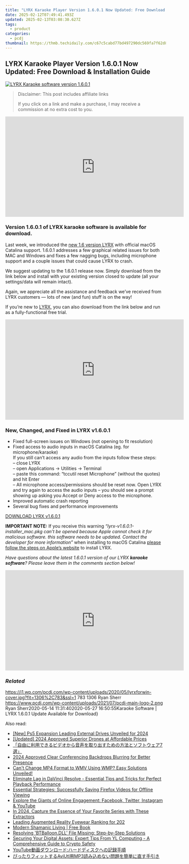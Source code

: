 ```yaml
---
title: "LYRX Karaoke Player Version 1.6.0.1 Now Updated: Free Download & Installation Guide"
date: 2025-02-12T07:49:41.493Z
updated: 2025-02-13T03:08:30.627Z
tags:
  - product
categories:
  - pcdj
thumbnail: https://thmb.techidaily.com/c67c5cabd77bd497290dc569fa7f62d814f0daa9ae95d19e4c91539b2a1b2dd0.jpg
---
```


## LYRX Karaoke Player Version 1.6.0.1 Now Updated: Free Download & Installation Guide

[![LYRX Karaoke software version 1.6.0.1](https://i1.wp.com/pcdj.com/wp-content/uploads/2020/05/lyrxforwin-cover.jpg?resize=845%2C321&ssl=1)](https://i1.wp.com/pcdj.com/wp-content/uploads/2020/05/lyrxforwin-cover.jpg?fit=1030%2C618&ssl=1 "LYRX Karaoke software version 1.6.0.1")

>  Disclaimer: This post includes affiliate links
>
>  If you click on a link and make a purchase, I may receive a commission at no extra cost to you.
>

<!-- affiliate ads begin -->
<iframe width="560" height="315" src="https://www.youtube.com/embed/RAnyQ0uj9Yg?si=Es4_ulcdM_-LuDcq" title="YouTube video player" frameborder="0" allow="accelerometer; autoplay; clipboard-write; encrypted-media; gyroscope; picture-in-picture; web-share" referrerpolicy="strict-origin-when-cross-origin" allowfullscreen></iframe>
<!-- affiliate ads end -->

### Version 1.6.0.1 of LYRX karaoke software is available for download.

Last week, we introduced the [new 1.6 version LYRX](https://tools.techidaily.com/pcdj/products/) with official macOS Catalina support. 1.6.0.1 addresses a few graphical related issues for both MAC and Windows and fixes a few nagging bugs, including microphone support and a couple issues that could cause LYRX to crash.

We suggest updating to the 1.6.0.1 release now. Simply download from the link below and install with your existing version closed to update (all your settings/data will remain intact).

Again, we appreciate all the assistance and feedback we’ve received from LYRX customers — lots of new (and fun) stuff is on the way!

If you’re new to [LYRX](http://www.lyrxkaraoke.com), you can also download from the link below and run as a fully-functional free trial.

<!-- affiliate ads begin -->
<iframe width="560" height="315" src="https://www.youtube.com/embed/XS1nQCe95LU?si=A2dhdFkSAI61_nKA" title="YouTube video player" frameborder="0" allow="accelerometer; autoplay; clipboard-write; encrypted-media; gyroscope; picture-in-picture; web-share" referrerpolicy="strict-origin-when-cross-origin" allowfullscreen></iframe>
<!-- affiliate ads end -->

### New, Changed, and Fixed in LYRX v1.6.0.1

* Fixed full-screen issues on Windows (not opening to fit resolution)
* Fixed access to audio inputs in macOS Catalina (eg. for microphone/karaoke)  
If you still can’t access any audio from the inputs follow these steps:  
– close LYRX  
– open Applications -> Utilities -> Terminal  
– paste this command: “tccutil reset Microphone” (without the quotes) and hit Enter  
– All microphone access/permissions should be reset now. Open LYRX and try again to access the audio inputs – you should see a prompt showing up asking you Accept or Deny access to the microphone.
* Improved automatic crash reporting
* Several bug fixes and performance improvements

[DOWNLOAD LYRX v1.6.0.1](https://tools.techidaily.com/pcdj/products/)

**IMPORTANT NOTE:** If you receive this warning _“lyrx-v1.6.0.1-installer\_mac.pkg can’t be opened because Apple cannot check it for malicious software. this software needs to be updated. Contact the developer for more information”_ when installing to macOS Catalina [please follow the steps on Apple’s website](https://support.apple.com/guide/mac-help/open-a-mac-app-from-an-unidentified-developer-mh40616/mac) to install LYRX.

_Have questions about the latest 1.6.0.1 version of our LYRX **karaoke software**? Please leave them in the comments section below!_

<!-- affiliate ads begin -->
<iframe width="560" height="315" src="https://www.youtube.com/embed/hHPljBHrvkA?si=HwdfDM9rlbABSIrx" title="YouTube video player" frameborder="0" allow="accelerometer; autoplay; clipboard-write; encrypted-media; gyroscope; picture-in-picture; web-share" referrerpolicy="strict-origin-when-cross-origin" allowfullscreen></iframe>
<!-- affiliate ads end -->

### _Related_

https://i1.wp.com/pcdj.com/wp-content/uploads/2020/05/lyrxforwin-cover.jpg?fit=1306%2C783&ssl=1 783 1306 Ryan Sherr https://www.pcdj.com/wp-content/uploads/2021/07/pcdj-main-logo-2.png Ryan Sherr2020-05-14 11:31:402020-05-27 16:50:55Karaoke Software | LYRX 1.6.0.1 Update Available for Download}

<ins class="adsbygoogle"
     style="display:block"
     data-ad-format="autorelaxed"
     data-ad-client="ca-pub-7571918770474297"
     data-ad-slot="1223367746"></ins>

<ins class="adsbygoogle"
     style="display:block"
     data-ad-client="ca-pub-7571918770474297"
     data-ad-slot="8358498916"
     data-ad-format="auto"
     data-full-width-responsive="true"></ins>

<span class="atpl-alsoreadstyle">Also read:</span>
<div><ul>
<li><a href="https://visual-screen-recording.techidaily.com/new-ps5-expansion-leading-external-drives-unveiled-for-2024/"><u>[New] Ps5 Expansion Leading External Drives Unveiled for 2024</u></a></li>
<li><a href="https://fox-hovers.techidaily.com/updated-2024-approved-superior-drones-at-affordable-prices/"><u>[Updated] 2024 Approved Superior Drones at Affordable Prices</u></a></li>
<li><a href="https://discover-able.techidaily.com/1726029424615-7/"><u>「自由に利用できるビデオから音声を取り出すための方法とソフトウェア7選」</u></a></li>
<li><a href="https://screen-mirroring-recording.techidaily.com/2024-approved-clear-conferencing-backdrops-blurring-for-better-presence/"><u>2024 Approved Clear Conferencing Backdrops Blurring for Better Presence</u></a></li>
<li><a href="https://discover-able.techidaily.com/cant-change-mp4-format-to-wmv-using-wmp-easy-solutions-unveiled/"><u>Can't Change MP4 Format to WMV Using WMP? Easy Solutions Unveiled!</u></a></li>
<li><a href="https://discover-able.techidaily.com/eliminate-lag-in-davinci-resolve-essential-tips-and-tricks-for-perfect-playback-performance/"><u>Eliminate Lag in DaVinci Resolve - Essential Tips and Tricks for Perfect Playback Performance</u></a></li>
<li><a href="https://discover-able.techidaily.com/essential-strategies-successfully-saving-firefox-videos-for-offline-viewing/"><u>Essential Strategies: Successfully Saving Firefox Videos for Offline Viewing</u></a></li>
<li><a href="https://win-forum.techidaily.com/1722915345020-explore-the-giants-of-online-engagement-facebook-twitter-instagram-and-youtube/"><u>Explore the Giants of Online Engagement: Facebook, Twitter, Instagram & YouTube</u></a></li>
<li><a href="https://youtube-zero.techidaily.com/24-capture-the-essence-of-your-favorite-series-with-these-extractors/"><u>In 2024, Capture the Essence of Your Favorite Series with These Extractors</u></a></li>
<li><a href="https://techno-recovery.techidaily.com/leading-augmented-reality-eyewear-ranking-for-202/"><u>Leading Augmented Reality Eyewear Ranking for 202</u></a></li>
<li><a href="https://novels-ebooks.techidaily.com/1125904-9781609254674-modern-shamanic-living/"><u>Modern Shamanic Living | Free Book</u></a></li>
<li><a href="https://technical-tips.techidaily.com/resolving-btballoondll-file-missing-step-by-step-solutions/"><u>Resolving 'BTBalloon.DLL' File Missing: Step-by-Step Solutions</u></a></li>
<li><a href="https://solve-howtos.techidaily.com/securing-your-digital-assets-expert-tips-from-yl-computing-a-comprehensive-guide-to-crypto-safety/"><u>Securing Your Digital Assets: Expert Tips From YL Computing - A Comprehensive Guide to Crypto Safety</u></a></li>
<li><a href="https://discover-able.techidaily.com/1726029771229-youtube/"><u>YouTube動画ダウンロード:ハードディスクへの記録手順</u></a></li>
<li><a href="https://discover-able.techidaily.com/aviutlmp3/"><u>ぴったりフィットするAviUtl用MP3読み込めない問題を簡単に直す手引き</u></a></li>
</ul></div>

